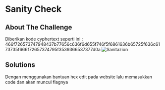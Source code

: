 # Sanity Check
## About The Challenge

Diberikan kode cyphertext seperti ini :
466f726573747948437b77656c636f6d655f746f5f6861636b65725f636c6173735f666f72657374795f3539366537377d0a
![Sanitazion](https://github.com/FarhanArfa0905/ctf-writeup/assets/120640088/d40322a6-c106-49ce-888e-1868cf9ce454)
## Solutions
Dengan menggunakan bantuan hex edit pada website lalu memasukkan code dan akan muncul flagnya
